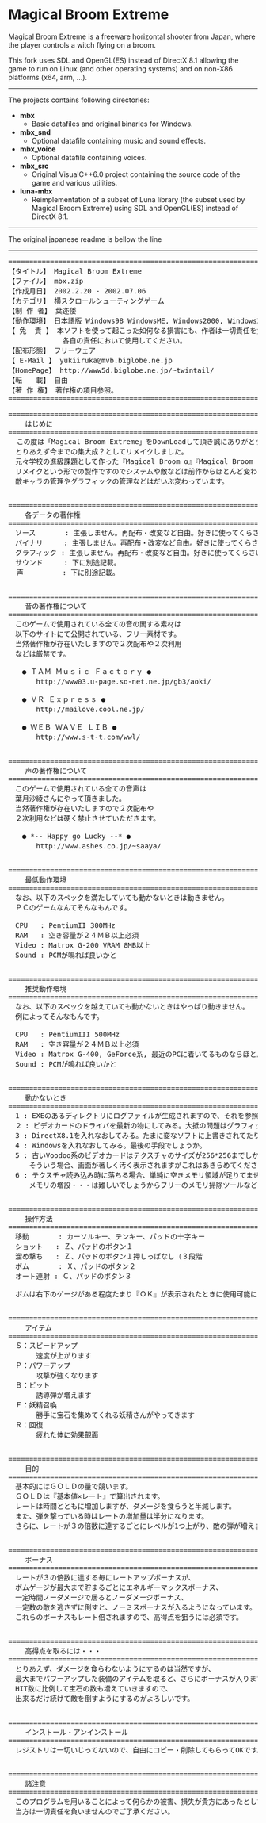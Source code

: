 # Magical Broom Extreme

Magical Broom Extreme is a freeware horizontal shooter from Japan, where the player controls a witch flying on a broom.

This fork uses SDL and OpenGL(ES) instead of DirectX 8.1 allowing the game to run on Linux (and other operating systems) and on non-X86 platforms (x64, arm, ...).

----

The projects contains following directories:

* **mbx**
  * Basic datafiles and original binaries for Windows.
* **mbx_snd**
  * Optional datafile containing music and sound effects.
* **mbx_voice**
  * Optional datafile containing voices.
* **mbx_src**
  * Original VisualC++6.0 project containing the source code of the game and various utilities.
* **luna-mbx**
  * Reimplementation of a subset of Luna library (the subset used by Magical Broom Extreme) using SDL and OpenGL(ES) instead of DirectX 8.1.

----

The original japanese readme is bellow the line

----
<pre>
=====================================================================
【タイトル】 Magical Broom Extreme
【ファイル】 mbx.zip
【作成月日】 2002.2.20 - 2002.07.06
【カテゴリ】 横スクロールシューティングゲーム
【制 作 者】 葉迩倭
【動作環境】 日本語版 Windows98 WindowsME, Windows2000, WindowsXP ※要DirectX8.1
【 免  責 】 本ソフトを使って起こった如何なる損害にも、作者は一切責任を負いません。
             各自の責任において使用してください。
【配布形態】 フリーウェア
【 E-Mail 】 yukiiruka@mvb.biglobe.ne.jp
【HomePage】 http://www5d.biglobe.ne.jp/~twintail/
【転　　載】 自由
【著 作 権】 著作権の項目参照。
=====================================================================

=====================================================================
	はじめに
=====================================================================
  この度は「Magical Broom Extreme」をDownLoadして頂き誠にありがとうございました。
　とりあえず今までの集大成？としてリメイクしました。
　元々学校の進級課題として作った『Magical Broom α』『Magical Broom β』の
　リメイクという形での製作ですのでシステムや敵などは前作からほとんど変わってませんが、
　敵キャラの管理やグラフィックの管理などはだいぶ変わっています。


=====================================================================
	各データの著作権
=====================================================================
　ソース       : 主張しません。再配布・改変など自由。好きに使ってくらさい。
　バイナリ     : 主張しません。再配布・改変など自由。好きに使ってくらさい。
　グラフィック : 主張しません。再配布・改変など自由。好きに使ってくらさい。
　サウンド     : 下に別途記載。
  声　　　　　 : 下に別途記載。


=====================================================================
	音の著作権について
=====================================================================
　このゲームで使用されている全ての音の関する素材は
　以下のサイトにて公開されている、フリー素材です。
　当然著作権が存在いたしますので２次配布や２次利用
　などは厳禁です。

　　● ＴＡＭ Ｍｕｓｉｃ Ｆａｃｔｏｒｙ ●
　　　　http://www03.u-page.so-net.ne.jp/gb3/aoki/

　　● ＶＲ Ｅｘｐｒｅｓｓ ●
　　　　http://mailove.cool.ne.jp/

　　● ＷＥＢ ＷＡＶＥ ＬＩＢ ●
　　　　http://www.s-t-t.com/wwl/


=====================================================================
	声の著作権について
=====================================================================
　このゲームで使用されている全ての音声は
　葉月沙綾さんにやって頂きました。
　当然著作権が存在いたしますので２次配布や
　２次利用などは硬く禁止させていただきます。

　　● *-- Happy go Lucky --* ●
　　　　http://www.ashes.co.jp/~saaya/


=====================================================================
	最低動作環境
=====================================================================
　なお、以下のスペックを満たしていても動かないときは動きません。
　ＰＣのゲームなんてそんなもんです。

　CPU   : PentiumII 300MHz
　RAM   : 空き容量が２４ＭＢ以上必須
　Video : Matrox G-200 VRAM 8MB以上
　Sound : PCMが鳴れば良いかと


=====================================================================
	推奨動作環境
=====================================================================
　なお、以下のスペックを越えていても動かないときはやっぱり動きません。
　例によってそんなもんです。

　CPU   : PentiumIII 500MHz
　RAM   : 空き容量が２４ＭＢ以上必須
　Video : Matrox G-400, GeForce系, 最近のPCに着いてるものならほとんど問題なし
　Sound : PCMが鳴れば良いかと


=====================================================================
	動かないとき
=====================================================================
　1 : EXEのあるディレクトリにログファイルが生成されますので、それを参照するとある程度原因が分かります。
  2 : ビデオカードのドライバを最新の物にしてみる。大抵の問題はグラフィック関係ですので、効果的な方法です。
　3 : DirectX8.1を入れなおしてみる。たまに変なソフトに上書きされてたりします。
　4 : Windowsを入れなおしてみる。最後の手段でしょうか。
　5 : 古いVoodoo系のビデオカードはテクスチャのサイズが256*256までしか使えないものがあります。
　　　そういう場合、画面が著しく汚く表示されますがこれはあきらめてください。宿命です。・
　6 : テクスチャ読み込み時に落ちる場合、単純に空きメモリ領域が足りてません。
　　　メモリの増設・・・は難しいでしょうからフリーのメモリ掃除ツールなどで一時的に空き領域を増やして下さい。


=====================================================================
	操作方法
=====================================================================
　移動       : カーソルキー、テンキー、パッドの十字キー
　ショット   : Ｚ、パッドのボタン１
　溜め撃ち   : Ｚ、パッドのボタン１押しっぱなし（３段階
　ボム       : Ｘ、パッドのボタン２
　オート連射 : Ｃ、パッドのボタン３

　ボムは右下のゲージがある程度たまり『ＯＫ』が表示されたときに使用可能になります。


=====================================================================
	アイテム
=====================================================================
　Ｓ：スピードアップ
　　　　速度が上がります
　Ｐ：パワーアップ
　　　　攻撃が強くなります
　Ｂ：ビット
　　　　誘導弾が増えます
　Ｆ：妖精召喚
　　　　勝手に宝石を集めてくれる妖精さんがやってきます
　Ｒ：回復
　　　　疲れた体に効果覿面


=====================================================================
	目的
=====================================================================
　基本的にはＧＯＬＤの量で競います。
　ＧＯＬＤは『基本値×レート』で算出されます。
　レートは時間とともに増加しますが、ダメージを食らうと半減します。
　また、弾を撃っている時はレートの増加量は半分になります。
　さらに、レートが３の倍数に達するごとにレベルが1つ上がり、敵の弾が増えます。


=====================================================================
	ボーナス
=====================================================================
　レートが３の倍数に達する毎にレートアップボーナスが、
　ボムゲージが最大まで貯まるごとにエネルギーマックスボーナス、
　一定時間ノーダメージで居るとノーダメージボーナス、
　一定数の敵を逃さずに倒すと、ノーミスボーナスが入るようになっています。
　これらのボーナスもレート倍されますので、高得点を狙うには必須です。


=====================================================================
	高得点を取るには・・・
=====================================================================
　とりあえず、ダメージを食らわないようにするのは当然ですが、
　最大までパワーアップした装備のアイテムを取ると、さらにボーナスが入ります。
　HIT数に比例して宝石の数も増えていきますので、
　出来るだけ続けて敵を倒すようにするのがよろしいです。


=====================================================================
	インストール・アンインストール
=====================================================================
　レジストリは一切いじってないので、自由にコピー・削除してもらってOKです。


=====================================================================
	諸注意
=====================================================================
　このプログラムを用いることによって何らかの被害、損失が貴方にあったとしても、
　当方は一切責任を負いませんのでご了承ください。
</pre>
